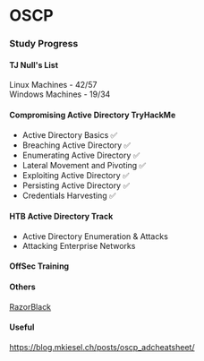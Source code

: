 # OSCP

### Study Progress

#### TJ Null's List
Linux Machines - 42/57  
Windows Machines - 19/34  

#### Compromising Active Directory TryHackMe
* Active Directory Basics ✅
* Breaching Active Directory ✅
* Enumerating Active Directory ✅
* Lateral Movement and Pivoting ✅
* Exploiting Active Directory ✅
* Persisting Active Directory ✅
* Credentials Harvesting ✅

#### HTB Active Directory Track
* Active Directory Enumeration & Attacks
* Attacking Enterprise Networks

#### OffSec Training


#### Others
[RazorBlack](https://tryhackme.com/room/raz0rblack)

#### Useful
https://blog.mkiesel.ch/posts/oscp_adcheatsheet/
